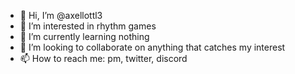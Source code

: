 - 👋 Hi, I’m @axellottl3
- 👀 I’m interested in rhythm games
- 🌱 I’m currently learning nothing 
- 💞️ I’m looking to collaborate on anything that catches my interest
- 📫 How to reach me: pm, twitter, discord

<!---
axellottl3/axellottl3 is a ✨ special ✨ repository because its `README.md` (this file) appears on your GitHub profile.
You can click the Preview link to take a look at your changes.
--->
